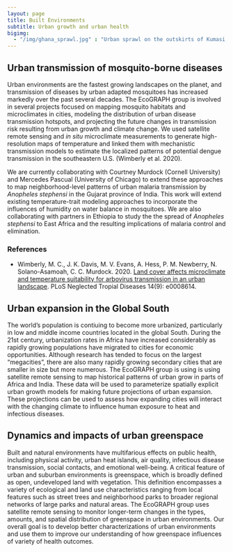 ```yaml
---
layout: page
title: Built Environments
subtitle: Urban growth and urban health
bigimg: 
  - "/img/ghana_sprawl.jpg" : "Urban sprawl on the outskirts of Kumasi, Ghana"
---
```


## Urban transmission of mosquito-borne diseases
Urban environments are the fastest growing landscapes on the planet, and transmission of diseases by urban adapted mosquitoes has increased markedly over the past several decades. The EcoGRAPH group is involved in several projects focused on mapping mosquito habitats and microclimates in cities, modeling the distribution of urban disease transmission hotspots, and projecting the future changes in transmission risk resulting from urban growth and climate change. We used satellite remote sensing and *in situ* microclimate measurements to generate high-resolution maps of temperature and linked them with mechanistic transmission models to estimate the localized patterns of potential dengue transmission in the southeastern U.S. (Wimberly et al. 2020). 

We are currently collaborating with Courtney Murdock (Cornell University) and Mercedes Pascual (University of Chicago) to extend these approaches to map neighborhood-level patterns of urban malaria transmission by *Anopheles stephensi* in the Gujarat province of India. This work will extend existing temperature-trait modeling approaches to incorporate the influences of humidity on water balance in mosquitoes. We are also collaborating with partners in Ethiopia to study the the spread of *Anopheles stephensi* to East Africa and the resulting implications of malaria control and elimination. 

### References
* Wimberly, M. C., J. K. Davis, M. V. Evans, A. Hess, P. M. Newberry, N. Solano-Asamoah, C. C. Murdock. 2020. [Land cover affects microclimate and temperature suitability for arbovirus transmission in an urban landscape](https://journals.plos.org/plosntds/article?id=10.1371/journal.pntd.0008614). PLoS Neglected Tropial Diseases 14(9): e0008614.

## Urban expansion in the Global South
The world’s population is contiuing to become more urbanized, particularly in low and middle income countries located in the global South. During the 21st century, urbanization rates in Africa have increased considerably as rapidly growing populations have migrated to cities for economic opportunities. Although research has tended to focus on the largest “megacities”, there are also many rapidly growing secondary cities that are smaller in size but more numerous. The EcoGRAPH group is using is using satellite remote sensing to map historical patterns of urban grow in parts of Africa and India. These data will be used to parameterize spatially explicit urban growth models for making future projections of urban expansion. These projections can be used to assess how expanding cities will interact with the changing climate to influence human exposure to heat and infectious diseases.

## Dynamics and impacts of urban greenspace
Built and natural environments have multifarious effects on public health, including physical activity, urban heat islands, air quality, infectious disease transmission, social contacts, and emotional well-being. A critical feature of urban and suburban environments is greenspace, which is broadly defined as open, undeveloped land with vegetation. This definition encompasses a variety of ecological and land use characteristics ranging from local features such as street trees and neighborhood parks to broader regional networks of large parks and natural areas. The EcoGRAPH group uses satellite remote sensing to monitor longer-term changes in the types, amounts, and spatial distribution of greenspace in urban environments. Our overall goal is to develop better characterizations of urban environments and use them to improve our understanding of how greenspace influences of variety of health outcomes. 
